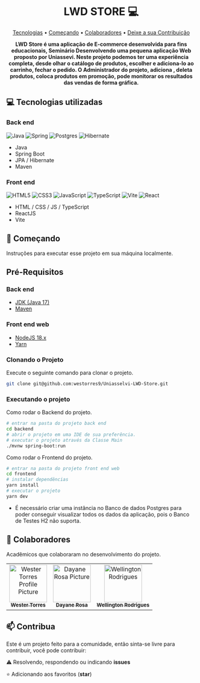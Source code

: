 <h1 align="center" style="font-weight: bold;">LWD STORE 💻</h1>

<p align="center">
 <a href="#tech">Tecnologias</a> • 
 <a href="#started">Começando</a> • 
 <a href="#colab">Colaboradores</a> •
 <a href="#contribute">Deixe a sua Contribuição</a>
</p>

<p align="center">
    <b>LWD Store é uma aplicação de E-commerce desenvolvida para fins educacionais, Seminário Desenvolvendo uma pequena aplicação Web proposto por Uniassevi. Neste projeto podemos ter uma experiência completa, desde olhar o catálogo de produtos, escolher e adiciona-lo ao carrinho, fechar o pedido. O Administrador do projeto, adiciona , deleta produtos, coloca produtos em promoção, pode monitorar os resultados das vendas de forma gráfica.</b>
</p>

<h2 id="technologies">💻 Tecnologias utilizadas</h2>

### Back end
![Java](https://img.shields.io/badge/java-%23ED8B00.svg?style=for-the-badge&logo=openjdk&logoColor=white)
![Spring](https://img.shields.io/badge/spring-%236DB33F.svg?style=for-the-badge&logo=jpa&logoColor=white)
![Postgres](https://img.shields.io/badge/postgres-%23316192.svg?style=for-the-badge&logo=postgresql&logoColor=white)
![Hibernate](https://img.shields.io/badge/Hibernate-59666C?style=for-the-badge&logo=Hibernate&logoColor=white)
- Java
- Spring Boot
- JPA / Hibernate
- Maven

### Front end

![HTML5](https://img.shields.io/badge/html5-%23E34F26.svg?style=for-the-badge&logo=html5&logoColor=white)
![CSS3](https://img.shields.io/badge/css3-%231572B6.svg?style=for-the-badge&logo=css3&logoColor=white)
![JavaScript](https://img.shields.io/badge/javascript-%23323330.svg?style=for-the-badge&logo=javascript&logoColor=%23F7DF1E)
![TypeScript](https://img.shields.io/badge/typescript-%23007ACC.svg?style=for-the-badge&logo=typescript&logoColor=white)
![Vite](https://img.shields.io/badge/vite-%23646CFF.svg?style=for-the-badge&logo=vite&logoColor=white)
![React](https://img.shields.io/badge/react-%2320232a.svg?style=for-the-badge&logo=react&logoColor=%2361DAFB)

- HTML / CSS / JS / TypeScript
- ReactJS
- Vite

<h2 id="started">🚀 Começando</h2>

Instruções para executar esse projeto em sua máquina localmente.

## Pré-Requisitos

### Back end

- [JDK (Java 17)](https://www.oracle.com/java/technologies/javase/jdk17-archive-downloads.html)
- [Maven](https://maven.apache.org/download.cgi)
  
###  Front end web
- [NodeJS 18.x](https://nodejs.org/en/download/package-manager/current)
- [Yarn](https://chore-update--yarnpkg.netlify.app/pt-BR/docs/install#windows-tab)

<h3>Clonando o Projeto</h3>

Execute o seguinte comando para clonar o projeto.

```bash
git clone git@github.com:westorres9/Uniasselvi-LWD-Store.git
```

<h3>Executando o projeto</h3>

Como rodar o Backend do projeto.

```bash
# entrar na pasta do projeto back end
cd backend
# abrir o projeto em uma IDE de sua preferência.
# executar o projeto através da Classe Main
./mvnw spring-boot:run
```

Como rodar o Frontend do projeto.

```bash
# entrar na pasta do projeto front end web
cd frontend
# instalar dependências
yarn install
# executar o projeto
yarn dev
```
- É necessário criar uma instância no Banco de dados Postgres para poder conseguir visualizar todos os dados da aplicação, pois o Banco de Testes H2 não suporta.

<h2 id="colab">🤝 Colaboradores</h2>

Acadêmicos que colaboraram no desenvolvimento do projeto.

<table>
  <tr>
    <td align="center">
      <a href="#">
        <img src="https://avatars.githubusercontent.com/u/91570669?v=4" width="100px;" alt="Wester Torres Profile Picture"/><br>
        <sub>
          <b>Wester Torres</b>
        </sub>
      </a>
    </td>
    <td align="center">
      <a href="#">
        <img src="https://avatars.githubusercontent.com/u/105518679?v=4" width="100px;" alt="Dayane Rosa Picture"/><br>
        <sub>
          <b>Dayane Rosa</b>
        </sub>
      </a>
    </td>
    <td align="center">
      <a href="#">
        <img src= "https://avatars.githubusercontent.com/u/99605930?v=4" width="100px;" alt="Wellington Rodrigues"/><br>
        <sub>
          <b>Wellington Rodrigues</b>
        </sub>
      </a>
    </td>
  </tr>
</table>

<h2 id="contribute">📫 Contribua</h2>

Este é um projeto feito para a comunidade, então sinta-se livre para contribuir, você pode contribuir:
 
⚠️ Resolvendo, respondendo ou indicando **issues**

⭐ Adicionando aos favoritos (**star**) 


